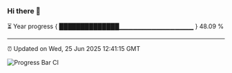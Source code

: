 ### Hi there 👋

⏳ Year progress { ██████████████▁▁▁▁▁▁▁▁▁▁▁▁▁▁▁▁ } 48.09 %

---

⏰ Updated on Wed, 25 Jun 2025 12:41:15 GMT

![Progress Bar CI](https://github.com/liununu/liununu/workflows/Progress%20Bar%20CI/badge.svg)
